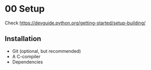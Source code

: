# 00 Setup

Check https://devguide.python.org/getting-started/setup-building/


## Installation

* Git (optional, but recommended)
* A C-compiler
* Dependencies
